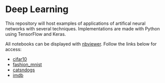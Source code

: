 # Deep Learning

This repository will host examples of applications of artifical neural networks
with several techniques. Implementations are made with Python using TensorFlow and
Keras.

All notebooks can be displayed with [nbviewer](https://nbviewer.jupyter.org).
Follow the links below for access:

* [ cifar10 ](https://nbviewer.jupyter.org/github/j-almansa/dLearning/blob/master/cifar10.ipynb)
* [ fashion_mnist ](https://nbviewer.jupyter.org/github/j-almansa/dLearning/blob/master/fashion_mnist.ipynb)
* [ catsndogs ]( https://nbviewer.jupyter.org/github/j-almansa/dLearning/blob/master/catsndogs.ipynb )
* [ imdb ](https://nbviewer.jupyter.org/github/j-almansa/dLearning/blob/master/imdb.ipynb)

